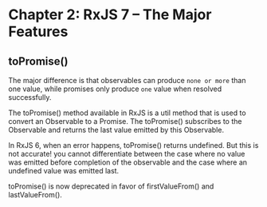 # Chapter 2: RxJS 7 – The Major Features

## toPromise()
The major difference is that observables can produce `none or more` than one value, while promises only produce `one` value when resolved successfully.

The toPromise() method available in RxJS is a util method that is used to convert an Observable to a Promise. The toPromise() subscribes to the Observable and returns the last value emitted by this Observable.

In RxJS 6, when an error happens, toPromise() returns undefined. But this is not accurate!
you cannot differentiate between the case where no value was emitted before completion of the observable and the case where an undefined value was emitted last.

toPromise() is now deprecated in favor of firstValueFrom() and lastValueFrom().
